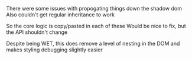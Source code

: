 There were some issues with propogating things down the shadow dom
Also couldn't get regular inheritance to work

So the core logic is copy/pasted in each of these
Would be nice to fix, but the API shouldn't change

Despite being WET, this does remove a level of nesting in the DOM
and makes styling debugging slightly easier
